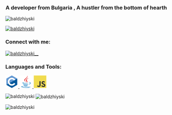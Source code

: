 <h3 align="center">A developer from Bulgaria , A hustler from the bottom of hearth</h3>

<p align="left"> <img src="https://komarev.com/ghpvc/?username=baldzhiyski&label=Profile%20views&color=0e75b6&style=flat" alt="baldzhiyski" /> </p>

<p align="left"> <a href="https://github.com/ryo-ma/github-profile-trophy"><img src="https://github-profile-trophy.vercel.app/?username=baldzhiyski" alt="baldzhiyski" /></a> </p>

<h3 align="left">Connect with me:</h3>
<p align="left">
<a href="https://instagram.com/baldzhiyski__" target="blank"><img align="center" src="https://raw.githubusercontent.com/rahuldkjain/github-profile-readme-generator/master/src/images/icons/Social/instagram.svg" alt="baldzhiyski__" height="30" width="40" /></a>
</p>

<h3 align="left">Languages and Tools:</h3>
<p align="left"> <a href="https://www.cprogramming.com/" target="_blank" rel="noreferrer"> <img src="https://raw.githubusercontent.com/devicons/devicon/master/icons/c/c-original.svg" alt="c" width="40" height="40"/> </a> <a href="https://www.java.com" target="_blank" rel="noreferrer"> <img src="https://raw.githubusercontent.com/devicons/devicon/master/icons/java/java-original.svg" alt="java" width="40" height="40"/> </a> <a href="https://developer.mozilla.org/en-US/docs/Web/JavaScript" target="_blank" rel="noreferrer"> <img src="https://raw.githubusercontent.com/devicons/devicon/master/icons/javascript/javascript-original.svg" alt="javascript" width="40" height="40"/> </a> </p>

<p><img align="left" src="https://github-readme-stats.vercel.app/api/top-langs?username=baldzhiyski&show_icons=true&locale=en&layout=compact" alt="baldzhiyski" /></p>

<p>&nbsp;<img align="center" src="https://github-readme-stats.vercel.app/api?username=baldzhiyski&show_icons=true&locale=en" alt="baldzhiyski" /></p>

<p><img align="center" src="https://github-readme-streak-stats.herokuapp.com/?user=baldzhiyski&" alt="baldzhiyski" /></p>
